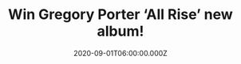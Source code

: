 ---
campaign-uuid: "c-41fcfa93-cb07-4fec-be35-916d30e38d0f"
type: "Competition"
category: "Music"
date: "2020-09-01T06:00:00.000Z"
end-date: "2020-10-01T23:59:00.000Z"
disable-form: false
is_promoted: false
has_entry_page: true
title: "Win Gregory Porter ‘All Rise’ new album!"
competition-description: "<p>Grammy award-winning singing sensation Gregory Porter’\
  s 6th studio album, ‘All Rise’, is a heart-felt, joyful celebration of the evolution\
  \ of his art to something even more emphatic, emotive, intimate, and universal.\
  \ We are giving away a copy of his new record to you.</p>\n<p>Want it? Click below\
  \ for a chance to win.</p>\n"
hero-header: "Win Gregory Porter ‘All Rise’ new album!"
terms-confirmation: "N/A"
banner-img: "https://assets.expresslyapp.com/asset-498c72b0-2bcf-488a-ae6f-a40cabec819b.jpg"
logo-left-href: "http://club.expressly.io"
logo-left-image: "https://assets.expresslyapp.com/asset-679252d2-338f-40e8-8b4c-0cd79f31399f.jpg"
logo-left-title: "Expressly club"
bg-image-hero: "https://assets.expresslyapp.com/asset-076adc3b-5530-4ff0-b870-8ae2352952c2.jpg"
bg-image-first: "https://assets.expresslyapp.com/asset-704bd131-eb83-4d3a-b360-9e856b7befea.jpg"
section1-content: "<p>Along with producer Troy Miller (Laura Mvula, Jamie Cullum,\
  \ Emili Sandé), Gregory takes us higher than ever with this uplifting album. The\
  \ album marks a return to Porter's beloved original songwriting - heart-on-sleeve\
  \ lyrics imbued with everyday philosophy and real-life detail, set to a stirring\
  \ mix of jazz, soul, blues and gospel.</p>\n<p>Click below and it could be yours.</p>\n"
entry-title: "Win Gregory Porter ‘All Rise’ new album!"
entry-content: "<p>Enter the draw to win Gregory Porter ‘All Rise’ new album by completing\
  \ the form below before 23:59 on the 1st of October 2020.</p>\n"
has-winner: false
prize-description: "Gregory Porter ‘All Rise’ new album!"
special-conditions: "Multiple entries are allowed up to one every day.\r\n\r\nThis\
  \ competition is also available on: https://aaa.nme.com/competitions/gregory-porter-all-rise-cd"
country-restrictions:
- "GB"
---